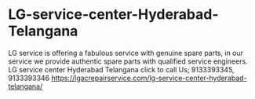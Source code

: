 # LG-service-center-Hyderabad-Telangana
LG service is offering a fabulous service with genuine spare parts, in our service we provide authentic spare parts with qualified service engineers. LG service center Hyderabad Telangana click to call Us; 9133393345, 9133393346 https://lgacrepairservice.com/lg-service-center-hyderabad-telangana/

